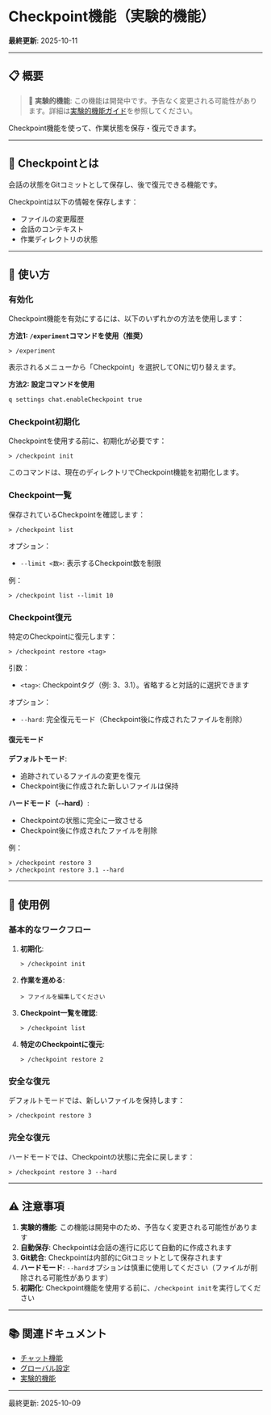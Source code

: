 # Checkpoint機能（実験的機能）

**最終更新**: 2025-10-11

---

## 📋 概要

> **🧪 実験的機能**: この機能は開発中です。予告なく変更される可能性があります。詳細は[実験的機能ガイド](07_experimental.md)を参照してください。

Checkpoint機能を使って、作業状態を保存・復元できます。

---

## 💾 Checkpointとは

会話の状態をGitコミットとして保存し、後で復元できる機能です。

Checkpointは以下の情報を保存します：
- ファイルの変更履歴
- 会話のコンテキスト
- 作業ディレクトリの状態

---

## 🚀 使い方

### 有効化

Checkpoint機能を有効にするには、以下のいずれかの方法を使用します：

**方法1: `/experiment`コマンドを使用（推奨）**

```
> /experiment
```

表示されるメニューから「Checkpoint」を選択してONに切り替えます。

**方法2: 設定コマンドを使用**

```bash
q settings chat.enableCheckpoint true
```

### Checkpoint初期化

Checkpointを使用する前に、初期化が必要です：

```
> /checkpoint init
```

このコマンドは、現在のディレクトリでCheckpoint機能を初期化します。

### Checkpoint一覧

保存されているCheckpointを確認します：

```
> /checkpoint list
```

オプション：
- `--limit <数>`: 表示するCheckpoint数を制限

例：
```
> /checkpoint list --limit 10
```

### Checkpoint復元

特定のCheckpointに復元します：

```
> /checkpoint restore <tag>
```

引数：
- `<tag>`: Checkpointタグ（例: 3、3.1）。省略すると対話的に選択できます

オプション：
- `--hard`: 完全復元モード（Checkpoint後に作成されたファイルを削除）

#### 復元モード

**デフォルトモード**:
- 追跡されているファイルの変更を復元
- Checkpoint後に作成された新しいファイルは保持

**ハードモード（--hard）**:
- Checkpointの状態に完全に一致させる
- Checkpoint後に作成されたファイルを削除

例：
```
> /checkpoint restore 3
> /checkpoint restore 3.1 --hard
```

---

## 📝 使用例

### 基本的なワークフロー

1. **初期化**:
   ```
   > /checkpoint init
   ```

2. **作業を進める**:
   ```
   > ファイルを編集してください
   ```

3. **Checkpoint一覧を確認**:
   ```
   > /checkpoint list
   ```

4. **特定のCheckpointに復元**:
   ```
   > /checkpoint restore 2
   ```

### 安全な復元

デフォルトモードでは、新しいファイルを保持します：

```
> /checkpoint restore 3
```

### 完全な復元

ハードモードでは、Checkpointの状態に完全に戻します：

```
> /checkpoint restore 3 --hard
```

---

## ⚠️ 注意事項

1. **実験的機能**: この機能は開発中のため、予告なく変更される可能性があります
2. **自動保存**: Checkpointは会話の進行に応じて自動的に作成されます
3. **Git統合**: Checkpointは内部的にGitコミットとして保存されます
4. **ハードモード**: `--hard`オプションは慎重に使用してください（ファイルが削除される可能性があります）
5. **初期化**: Checkpoint機能を使用する前に、`/checkpoint init`を実行してください

---

## 📚 関連ドキュメント

- [チャット機能](01_chat.md)
- [グローバル設定](../03_configuration/03_global-settings.md)
- [実験的機能](07_experimental.md)

---

最終更新: 2025-10-09

